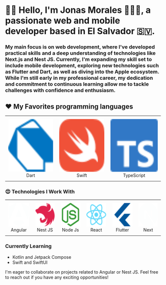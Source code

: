 # 👋🏻 Hello, I'm **Jonas Morales** 👨🏻‍💻, a passionate web and mobile developer based in El Salvador 🇸🇻.

### My main focus is on web development, where I've developed practical skills and a deep understanding of technologies like Next.js and Nest JS. Currently, I'm expanding my skill set to include mobile development, exploring new technologies such as Flutter and Dart, as well as diving into the Apple ecosystem. While I'm still early in my professional career, my dedication and commitment to continuous learning allow me to tackle challenges with confidence and enthusiasm.
  
## ❤️ My Favorites programming languages
<div align="center">
  <table style="border-collapse: collapse;">
  <td align="center" style="padding: 10px;">
        <img src="dart-color.svg" alt="Dart" width="170" height="170"><br>
        Dart
      </td>
       <td align="center" style="padding: 10px;">
        <img src="swift.svg" alt="Swift" width="170" height="170"><br>
        Swift
      </td>
      <td align="center" style="padding: 10px;">
        <img src="typescript.svg" alt="Swift" width="170" height="170"><br>
        TypeScript
      </td>
  </table>
</div>

### 😍 Technologies I Work With
<div align="center">
  <table style="border-collapse: collapse; background-color: transparent;">
    <tr>
      <td align="center" style="padding: 10px; border: none;">
        <img src="angular-color.svg" alt="Angular" width="75" height="75"><br>
        Angular
      </td>
      <td align="center" style="padding: 10px; border: none;">
        <img src="nestjs-color.svg" alt="Nest" width="75" height="75"><br>
        Nest JS
      </td>
      <td align="center" style="padding: 10px; border: none;">
        <img src="nodedotjs-color.svg" alt="Node" width="75" height="75"><br>
        Node Js
      </td>
      <td align="center" style="padding: 10px; border: none;">
        <img src="react-color.svg" alt="React" width="75" height="75"><br>
        React
      </td>
      <td align="center" style="padding: 10px; border: none;">
        <img src="flutter-color.svg" alt="Flutter" width="75" height="75"><br>
        Flutter
      </td>
      <td align="center" style="padding: 10px; border: none;">
        <img src="nextjs.svg" alt="Next" width="75" height="75"><br>
        Next
      </td>
    </tr>
  </table>
</div>


### Currently Learning
-  Kotlin and Jetpack Compose
- Swift and SwiftUI

I'm eager to collaborate on projects related to Angular or Nest JS. Feel free to reach out if you have any exciting opportunities!

